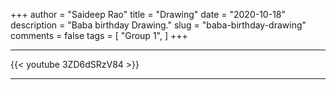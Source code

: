 +++
author = "Saideep Rao"
title = "Drawing"
date = "2020-10-18"
description = "Baba birthday Drawing."
slug = "baba-birthday-drawing"
comments = false
tags = [
    "Group 1",
]
+++

---

{{< youtube 3ZD6dSRzV84 >}}

---
